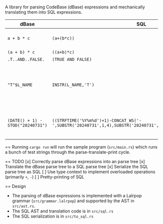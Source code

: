 A library for parsing CodeBase (dBase) expressions and mechanically translating them into SQL expressions.

| dBase       | SQL           | Notes |
|-------------|---------------|-------|
| `a + b * c` | `(a+(b*c))`   | Note correct operator precedence |
| `(a + b) * c` | `((a+b)*c)` | ditto |
| `.T..AND..FALSE.` | `(TRUE AND FALSE)` ||
| `"T"$L_NAME` | `INSTR(L_NAME,'T')` | Conversion from double quoted string to SQL's single quotes; `$` to `INSTR` function call|
| `(DATE() + 1) - STOD("20240731")` | `((STRFTIME('%Y%m%d')+1)-CONCAT_WS('-',SUBSTR('20240731',1,4),SUBSTR('20240731',5,2),SUBSTR('20240731',7,2)))` | Ugly, but deals with differences in Date representation |

== Running
`cargo run` will run the sample program (`src/main.rs`) which runs a bunch of test strings through the parse-translate-print cycle.

== TODO
[x] Correctly parse dBase expressions into an parse tree
[x] Translate the dBase parse tree to a SQL parse tree
[x] Serialize the SQL parse tree as SQL
[ ] Use type context to implement overloaded operations (primarily `+`, `-`)
[ ] Pretty-printing of SQL

== Design
* The parsing of dBase expressions is implemented with a Lalrpop grammar (`src/grammar.lalrpop`) and supported by the AST in `src/ast.rs`.
* The SQL AST and translation code is in `src/sql.rs`
* The SQL serialization is in `src/to_sql.rs`
